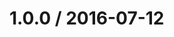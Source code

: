 <!--remark setext-->

<!--lint disable no-multiple-toplevel-headings -->

1.0.0 / 2016-07-12
==================
